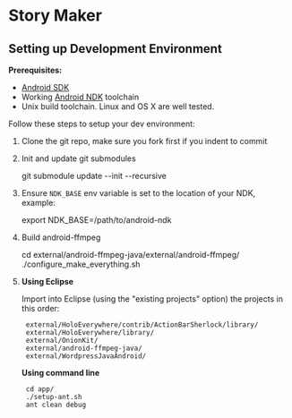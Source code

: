 Story Maker
=====

## Setting up Development Environment

**Prerequisites:**

* [Android SDK](https://developer.android.com/sdk/installing/index.html)
* Working [Android NDK](https://developer.android.com/tools/sdk/ndk/index.html) toolchain
* Unix build toolchain.  Linux and OS X are well tested.

Follow these steps to setup your dev environment:

1. Clone the git repo, make sure you fork first if you indent to commit

2. Init and update git submodules

    git submodule update --init --recursive

3. Ensure `NDK_BASE` env variable is set to the location of your NDK, example:

    export NDK_BASE=/path/to/android-ndk

4. Build android-ffmpeg

    cd external/android-ffmpeg-java/external/android-ffmpeg/
    ./configure_make_everything.sh

7. **Using Eclipse**

    Import into Eclipse (using the "existing projects" option) the projects in this order:

        external/HoloEverywhere/contrib/ActionBarSherlock/library/
        external/HoloEverywhere/library/
        external/OnionKit/
        external/android-ffmpeg-java/
        external/WordpressJavaAndroid/


   **Using command line**

        cd app/
        ./setup-ant.sh
        ant clean debug


